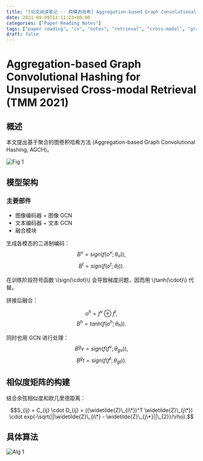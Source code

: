 ```yaml
---
title: "[论文阅读笔记 -- 跨模态哈希] Aggregation-based Graph Convolutional Hashing (TMM 2021)"
date: 2021-09-09T13:11:23+08:00
categories: ["Paper Reading Notes"]
tags: ["paper reading", "cv", "notes", "retrieval", "cross-modal", "graph", "hashing", "unsupervised"]
draft: false
---
```


# Aggregation-based Graph Convolutional Hashing for Unsupervised Cross-modal Retrieval (TMM 2021)

## 概述

本文提出基于聚合的图卷积哈希方法 (Aggregation-based Graph Convolutional Hashing, AGCH)。  

![Fig 1](/images/2021/PRN92/1.png)

## 模型架构

### 主要部件
+ 图像编码器 + 图像 GCN
+ 文本编码器 + 文本 GCN
+ 融合模块

生成各模态的二进制编码：  
$$B^v = sign(f(o^v; \theta_{v})),$$
$$B^t = sign(f(o^t; \theta_{t})).$$

在训练阶段符号函数 \\(sign(\cdot)\\) 会导致梯度问题，因而用 \\(tanh(\cdot)\\) 代替。  

拼接后融合：  

$$o^h = f^v \oplus f^t,$$
$$B^h = tanh(f(o^h; \theta_{h})).$$

同时也用 GCN 进行处理：  
$$B^gv = sign(f(f^v; \theta_{gv})),$$
$$B^gt = sign(f(f^t; \theta_{gt})).$$

## 相似度矩阵的构建

结合余弦相似度和欧几里德距离：  

$$S_{ij} = C_{ij} \cdot D_{ij} = ((\widetilde{Z}\_{i\*})^T \widetilde{Z}\_{j\*}) \cdot exp(-\sqrt{||\widetilde{Z}\_{i\*} - \widetilde{Z}\_{j\*}||\_{2}}/\rho).$$

## 具体算法

![Alg 1](/images/2021/PRN92/A1.png)
